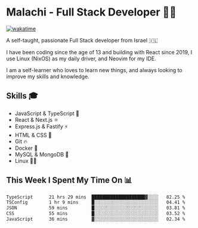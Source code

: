 # Malachi - Full Stack Developer 🚀🔥
[![wakatime](https://wakatime.com/badge/user/112ec769-e669-4b78-a46f-cf4343930741.svg)](https://wakatime.com/@112ec769-e669-4b78-a46f-cf4343930741)

A self-taught, passionate Full Stack developer from Israel 🇮🇱

I have been coding since the age of 13 and building with React since 2019, I use Linux (NixOS) as my daily driver, and Neovim for my IDE.

I am a self-learner who loves to learn new things, and always looking to improve my skills and knowledge.

## Skills 🎓
- JavaScript & TypeScript 💎
- React & Next.js ⚛️
- Express.js & Fastify ⚡️
- HTML & CSS 🎨
- Git 🔥
- Docker 🐳
- MySQL & MongoDB 💾
- Linux 👨‍💻

## This Week I Spent My Time On 📊
<!--START_SECTION:waka-->

```txt
TypeScript      21 hrs 29 mins  ████████████████████▓░░░░   82.25 %
TSConfig        1 hr 9 mins     █░░░░░░░░░░░░░░░░░░░░░░░░   04.41 %
JSON            59 mins         █░░░░░░░░░░░░░░░░░░░░░░░░   03.81 %
CSS             55 mins         █░░░░░░░░░░░░░░░░░░░░░░░░   03.52 %
JavaScript      36 mins         ▓░░░░░░░░░░░░░░░░░░░░░░░░   02.34 %
```

<!--END_SECTION:waka-->
